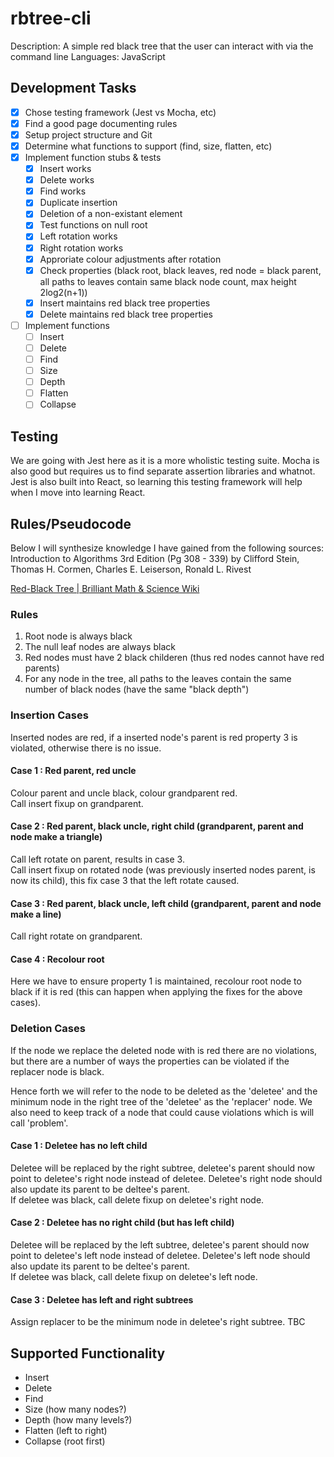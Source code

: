 # rbtree-cli
Description: A simple red black tree that the user can interact with via the command line
Languages: JavaScript

## Development Tasks

- [x]  Chose testing framework (Jest vs Mocha, etc)
- [x]  Find a good page documenting rules
- [x]  Setup project structure and Git
- [x]  Determine what functions to support (find, size, flatten, etc)
- [x]  Implement function stubs & tests
    - [x] Insert works
    - [x] Delete works
    - [x] Find works
    - [x] Duplicate insertion
    - [x] Deletion of a non-existant element
    - [x] Test functions on null root
    - [x] Left rotation works
    - [x] Right rotation works
    - [x] Approriate colour adjustments after rotation
    - [x] Check properties (black root, black leaves, red node = black parent, all paths to leaves contain same black node count, max height 2log2(n+1))
    - [x] Insert maintains red black tree properties 
    - [x] Delete maintains red black tree properties
- [ ]  Implement functions
    - [ ] Insert
    - [ ] Delete
    - [ ] Find
    - [ ] Size
    - [ ] Depth
    - [ ] Flatten
    - [ ] Collapse

## Testing

We are going with Jest here as it is a more wholistic testing suite. Mocha is also good but requires us to find separate assertion libraries and whatnot. Jest is also built into React, so learning this testing framework will help when I move into learning React. 

## Rules/Pseudocode
Below I will synthesize knowledge I have gained from the following sources:
Introduction to Algorithms 3rd Edition (Pg 308 - 339) by Clifford Stein, Thomas H. Cormen, Charles E. Leiserson, Ronald L. Rivest

[Red-Black Tree | Brilliant Math & Science Wiki](https://brilliant.org/wiki/red-black-tree/)

### Rules
1. Root node is always black
2. The null leaf nodes are always black
3. Red nodes must have 2 black childeren (thus red nodes cannot have red parents)
4. For any node in the tree, all paths to the leaves contain the same number of black nodes (have the same "black depth")

### Insertion Cases
Inserted nodes are red, if a inserted node's parent is red property 3 is violated, otherwise there is no issue.

#### Case 1 : Red parent, red uncle  
Colour parent and uncle black, colour grandparent red.  
Call insert fixup on grandparent.

#### Case 2 : Red parent, black uncle, right child (grandparent, parent and node make a triangle)
Call left rotate on parent, results in case 3.  
Call insert fixup on rotated node (was previously inserted nodes parent, is now its child), this fix case 3 that the left rotate caused.

#### Case 3 : Red parent, black uncle, left child (grandparent, parent and node make a line)
Call right rotate on grandparent.  

#### Case 4 : Recolour root
Here we have to ensure property 1 is maintained, recolour root node to black if it is red (this can happen when applying the fixes for the above cases).  

### Deletion Cases
If the node we replace the deleted node with is red there are no violations, but there are a number of ways the properties can be violated if the replacer node is black.  

Hence forth we will refer to the node to be deleted as the 'deletee' and the minimum node in the right tree of the 'deletee' as the 'replacer' node. We also need to keep track of a node that could cause violations which is will call 'problem'.  

#### Case 1 : Deletee has no left child 
Deletee will be replaced by the right subtree, deletee's parent should now point to deletee's right node instead of deletee. Deletee's right node should also update its parent to be deltee's parent.\
If deletee was black, call delete fixup on deletee's right node.  

#### Case 2 : Deletee has no right child (but has left child)
Deletee will be replaced by the left subtree, deletee's parent should now point to deletee's left node instead of deletee. Deletee's left node should also update its parent to be deltee's parent.\
If deletee was black, call delete fixup on deletee's left node.  

#### Case 3 : Deletee has left and right subtrees
Assign replacer to be the minimum node in deletee's right subtree. TBC  



## Supported Functionality
- Insert
- Delete
- Find
- Size (how many nodes?)
- Depth (how many levels?)
- Flatten (left to right)
- Collapse (root first)